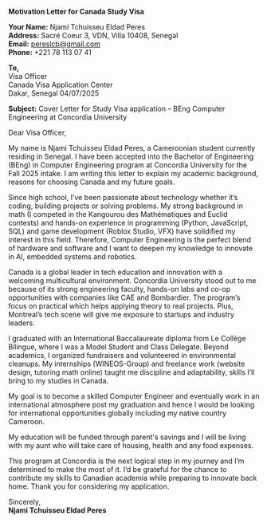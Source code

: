 **Motivation Letter for Canada Study Visa**  

**Your Name:** Njamí Tchuisseu Eldad Peres  
**Address:** Sacré Coeur 3, VDN, Villa 10408, Senegal  
**Email:** pereslcb@gmail.com  
**Phone:** +221 78 113 07 41  


**To,**  
Visa Officer  
Canada Visa Application Center  
Dakar, Senegal 
04/07/2025

**Subject:** Cover Letter for Study Visa application – BEng Computer Engineering at Concordia University  

Dear Visa Officer,  

My name is Njami Tchuisseu Eldad Peres, a Cameroonian student currently residing in Senegal. I have been accepted into the Bachelor of Engineering (BEng) in Computer Engineering program at Concordia University for the Fall 2025 intake. I am writing this letter to explain my academic background, reasons for choosing Canada and my future goals.
 
Since high school, I’ve been passionate about technology whether it’s coding, building projects or solving problems. My strong background in math (I competed in the Kangourou des Mathématiques and Euclid contests) and hands-on experience in programming (Python, JavaScript, SQL) and game development (Roblox Studio, VFX) have solidified my interest in this field. Therefore, Computer Engineering is the perfect blend of hardware and software and I want to deepen my knowledge to innovate in AI, embedded systems and robotics.  
 
Canada is a global leader in tech education and innovation with a welcoming multicultural environment. Concordia University stood out to me because of its strong engineering faculty, hands-on labs and co-op opportunities with companies like CAE and Bombardier. The program’s focus on practical which helps applying theory to real projects. Plus, Montreal’s tech scene will give me exposure to startups and industry leaders.  

I graduated with an International Baccalaureate diploma from Le Collège Bilingue, where I was a Model Student and Class Delegate. Beyond academics, I organized fundraisers and volunteered in environmental cleanups. My internships (WINEOS-Group) and freelance work (website design, tutoring math online) taught me discipline and adaptability, skills I’ll bring to my studies in Canada.  
 
My goal is to become a skilled Computer Engineer and eventually work in an international atmosphere post my graduation and hence I would be looking for international opportunities globally including my native country Cameroon.

My education will be funded through parent's savings and I will be living with my aunt who will take care of housing, health and any food expenses.
 
This program at Concordia is the next logical step in my journey and I’m determined to make the most of it. I’d be grateful for the chance to contribute my skills to Canadian academia while preparing to innovate back home. Thank you for considering my application.  

Sincerely,  
**Njami Tchuisseu Eldad Peres**  